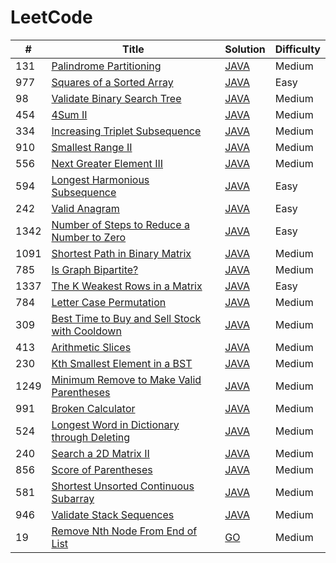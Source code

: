LeetCode
========

| # | Title | Solution | Difficulty |
|---| ----- | -------- | ---------- |
|131|[Palindrome Partitioning](https://leetcode.com/problems/palindrome-partitioning/) | [JAVA](./algorithms/java/131_Palindrome_Partitioning.java) |Medium|
|977|[Squares of a Sorted Array](https://leetcode.com/problems/squares-of-a-sorted-array/) | [JAVA](./algorithms/java/977_Squares_of_a_Sorted_Array.java) |Easy|
|98|[Validate Binary Search Tree](https://leetcode.com/problems/validate-binary-search-tree/) | [JAVA](./algorithms/java/98_Validate_Binary_Search_Tree.java) |Medium|
|454|[4Sum II](https://leetcode.com/problems/4sum-ii/) | [JAVA](./algorithms/java/454_4Sum_II.java) |Medium|
|334|[Increasing Triplet Subsequence](https://leetcode.com/problems/increasing-triplet-subsequence/) | [JAVA](./algorithms/java/334_Increasing_Triplet_Subsequence.java) |Medium|
|910|[Smallest Range II](https://leetcode.com/problems/smallest-range-ii/) | [JAVA](./algorithms/java/910_Smallest_Range_II.java) |Medium|
|556|[Next Greater Element III](https://leetcode.com/problems/next-greater-element-iii/) | [JAVA](./algorithms/java/556_Next_Greater_Element_III.java) |Medium|
|594|[Longest Harmonious Subsequence](https://leetcode.com/problems/longest-harmonious-subsequence/) | [JAVA](./algorithms/java/594_Longest_Harmonious_Subsequence.java) |Easy|
|242|[Valid Anagram](https://leetcode.com/problems/valid-anagram/) | [JAVA](./algorithms/java/242_Valid_Anagram.java) |Easy|
|1342|[Number of Steps to Reduce a Number to Zero](https://leetcode.com/problems/number-of-steps-to-reduce-a-number-to-zero/) | [JAVA](./algorithms/java/1342_Number_of_Steps_to_Reduce_a_Number_to_Zero.java) |Easy|
|1091|[Shortest Path in Binary Matrix](https://leetcode.com/problems/shortest-path-in-binary-matrix/) | [JAVA](./algorithms/java/1091_Shortest_Path_in_Binary_Matrix.java) |Medium|
|785|[Is Graph Bipartite?](https://leetcode.com/problems/is-graph-bipartite/) | [JAVA](./algorithms/java/785_Is_Graph_Bipartite.java) |Medium|
|1337|[The K Weakest Rows in a Matrix](https://leetcode.com/problems/the-k-weakest-rows-in-a-matrix/) | [JAVA](./algorithms/java/1337_The_K_Weakest_Rows_in_a_Matrix.java) |Easy|
|784|[Letter Case Permutation](https://leetcode.com/problems/letter-case-permutation/) | [JAVA](./algorithms/java/784_Letter_Case_Permutation.java) |Medium|
|309|[Best Time to Buy and Sell Stock with Cooldown](https://leetcode.com/problems/best-time-to-buy-and-sell-stock-with-cooldown/) | [JAVA](./algorithms/java/309_Best_Time_to_Buy_and_Sell_Stock_with_Cooldown.java) |Medium|
|413|[Arithmetic Slices](https://leetcode.com/problems/arithmetic-slices/) | [JAVA](./algorithms/java/413_Arithmetic_Slices.java) |Medium|
|230|[Kth Smallest Element in a BST](https://leetcode.com/problems/kth-smallest-element-in-a-bst/) | [JAVA](./algorithms/java/230_Kth_Smallest_Element_in_a_BST.java) |Medium|
|1249|[Minimum Remove to Make Valid Parentheses](https://leetcode.com/problems/minimum-remove-to-make-valid-parentheses/) | [JAVA](./algorithms/java/1249_Minimum_Remove_to_Make_Valid_Parentheses.java) |Medium|
|991|[Broken Calculator](https://leetcode.com/problems/broken-calculator/) | [JAVA](./algorithms/java/991_Broken_Calculator.java) |Medium|
|524|[Longest Word in Dictionary through Deleting](https://leetcode.com/problems/longest-word-in-dictionary-through-deleting/) | [JAVA](./algorithms/java/524_Longest_Word_in_Dictionary_through_Deleting.java) |Medium|
|240|[Search a 2D Matrix II](https://leetcode.com/problems/search-a-2d-matrix-ii/) | [JAVA](./algorithms/java/240_Search_a_2D_Matrix_II.java) |Medium|
|856|[Score of Parentheses](https://leetcode.com/problems/score-of-parentheses) | [JAVA](./algorithms/java/856_Score_of_Parentheses.java) |Medium|
|581|[Shortest Unsorted Continuous Subarray](https://leetcode.com/problems/shortest-unsorted-continuous-subarray/) | [JAVA](./algorithms/java/581_Shortest_Unsorted_Continuous_Subarray.java) |Medium|
|946|[Validate Stack Sequences](https://leetcode.com/problems/validate-stack-sequences/) | [JAVA](./algorithms/java/946_Validate_Stack_Sequences.java) |Medium|
|19|[Remove Nth Node From End of List](https://leetcode.com/problems/remove-nth-node-from-end-of-list/) | [GO](./algorithms/go/19_Remove_Nth_Node_From_End_of_List.go) |Medium|